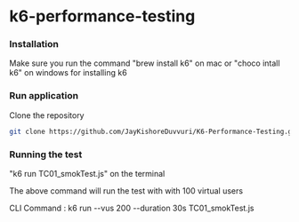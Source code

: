 # k6-performance-testing

### Installation
Make sure you run the command "brew install k6" on mac or "choco intall k6" on windows for installing k6

### Run application
Clone the repository
```bash
git clone https://github.com/JayKishoreDuvvuri/K6-Performance-Testing.git
```

### Running the test

"k6 run TC01_smokTest.js" on the terminal

The above command will run the test with with 100 virtual users

CLI Command : k6 run --vus 200 --duration 30s TC01_smokTest.js
